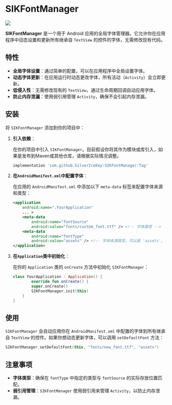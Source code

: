 # SIKFontManager

[![](https://jitpack.io/v/SilverIceKey/SIKFontManager.svg)](https://jitpack.io/#SilverIceKey/SIKFontManager)

**SIKFontManager** 是一个用于 Android 应用的全局字体管理器。它允许你在应用程序中动态设置和更新所有继承自 `TextView` 的控件的字体，无需修改现有代码。

## 特性

- **全局字体设置**：通过简单的配置，可以在应用程序中全局设置字体。
- **动态字体更新**：在应用运行时动态更改字体，所有活动（`Activity`）会立即更新。
- **低侵入性**：无需修改现有的 `TextView`，通过生命周期回调自动应用字体。
- **防止内存泄漏**：使用弱引用管理 `Activity`，确保不会引起内存泄漏。

## 安装

将 `SIKFontManager` 添加到你的项目中：

1. **引入依赖**：

   在你的项目中引入 `SIKFontManager`。目前假设你将其作为模块或库引入，如果是发布到Maven或其他仓库，请根据实际情况调整。

   ```groovy
   implementation 'com.github.SilverIceKey:SIKFontManager:Tag'
   ```

2. **在`AndroidManifest.xml`中配置字体**：

   在应用的 `AndroidManifest.xml` 中添加以下 `meta-data` 标签来配置字体来源和类型：

   ```xml
   <application
       android:name=".YourApplication"
       ... >
       <meta-data
           android:name="fontSource"
           android:value="fonts/custom_font.ttf" /> <!-- 字体路径 -->
       <meta-data
           android:name="fontType"
           android:value="assets" /> <!-- 字体来源类型，可以是 'assets', 'res', 'file' 等 -->
   </application>
   ```

3. **在`Application`类中初始化**：  

   在你的 `Application` 类的 `onCreate` 方法中初始化 `SIKFontManager`：

   ```kotlin
   class YourApplication : Application() {
           override fun onCreate() {
           super.onCreate()
           SIKFontManager.init(this)
       }
   }
   ```

## 使用

`SIKFontManager` 会自动应用你在 `AndroidManifest.xml` 中配置的字体到所有继承自 `TextView` 的控件。如果你想动态更新字体，可以调用 `setDefaultFont` 方法：

```kotlin
SIKFontManager.setDefaultFont(this, "fonts/new_font.ttf", "assets")
```

## 注意事项

- **字体类型**：确保在 `fontType` 中指定的类型与 `fontSource` 的实际存放位置匹配。
- **弱引用管理**：`SIKFontManager` 使用弱引用来管理 `Activity`，以防止内存泄漏。

